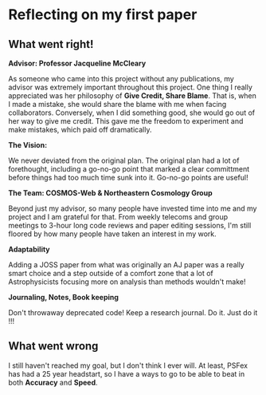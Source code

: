 # Reflecting on my first paper

## What went right!

**Advisor: Professor Jacqueline McCleary** 

As someone who came into this project without any publications, my advisor was extremely important throughout this project. One thing I really appreciated was her philosophy of **Give Credit, Share Blame**. That is, when I made a mistake, she would share the blame with me when facing collaborators. Conversely, when I did something good, she would go out of her way to give me credit. This gave me the freedom to experiment and make mistakes, which paid off dramatically.  

**The Vision:**

We never deviated from the original plan. The original plan had a lot of forethought, including a go-no-go point that marked a clear committment before things had too much time sunk into it. Go-no-go points are useful!

**The Team: COSMOS-Web & Northeastern Cosmology Group**

Beyond just my advisor, so many people have invested time into me and my project and I am grateful for that. From weekly telecoms and group meetings to 3-hour long code reviews and paper editing sessions, I'm still floored by how many people have taken an interest in my work.

**Adaptability**

Adding a JOSS paper from what was originally an AJ paper was a really smart choice and a step outside of a comfort zone that a lot of Astrophysicists focusing more on analysis than methods wouldn't make!

**Journaling, Notes, Book keeping**

Don't throwaway deprecated code! Keep a research journal. Do it. Just do it !!!

## What went wrong

I still haven't reached my goal, but I don't think I ever will. At least, PSFex has had a 25 year headstart, so I have a ways to go to be able to beat in both **Accuracy** and **Speed**.


